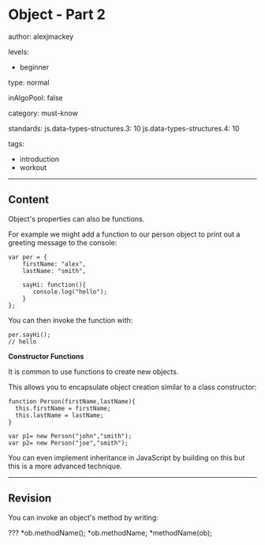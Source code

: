 # Object - Part 2
author: alexjmackey

levels:

  - beginner

type: normal

inAlgoPool: false

category: must-know

standards:
  js.data-types-structures.3: 10
  js.data-types-structures.4: 10

tags:
  - introduction
  - workout

---
## Content

Object's properties can also be functions.

For example we might add a function to our person object to print out a greeting message to the console:

```
var per = {
    firstName: "alex",
    lastName: "smith",

    sayHi: function(){
       console.log("hello");
    }
};
```
You can then invoke the function with:
```
per.sayHi();
// hello
```

**Constructor Functions**

It is common to use functions to create new objects.

This allows you to encapsulate object creation similar to a class constructor:

```
function Person(firstName,lastName){
  this.firstName = firstName;
  this.lastName = lastName;
}

var p1= new Person("john","smith");
var p2= new Person("joe","smith");
```
You can even implement inheritance in JavaScript by building on this but this is a more advanced technique.

---
## Revision

You can invoke an object's method by writing:

???
*ob.methodName();
*ob.methodName;
*methodName(ob);
